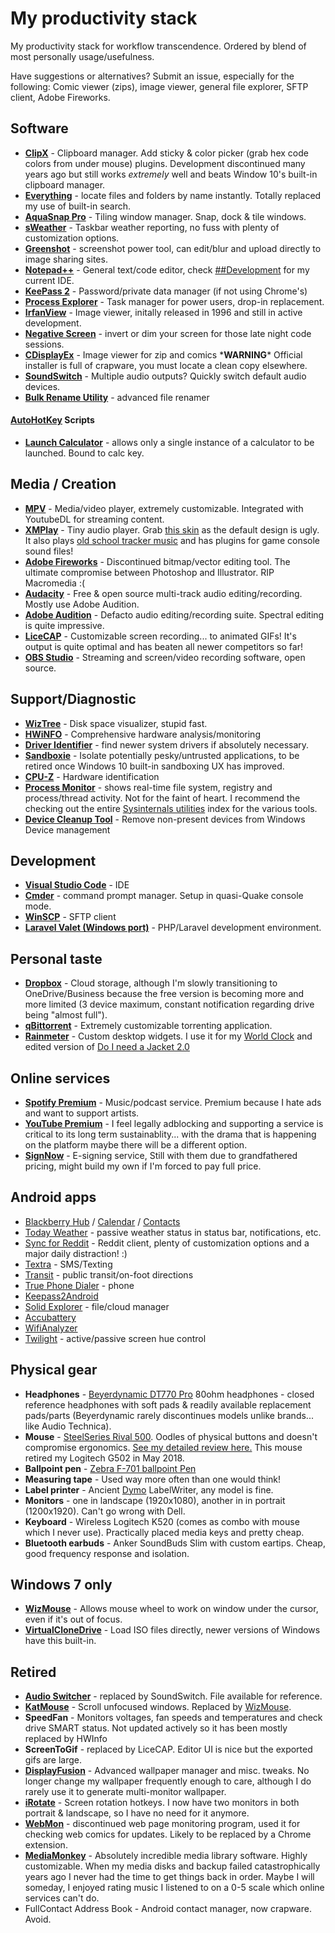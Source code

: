 # My productivity stack
My productivity stack for workflow transcendence. Ordered by blend of most personally usage/usefulness.

Have suggestions or alternatives? Submit an issue, especially for the following: Comic viewer (zips), image viewer, general file explorer, SFTP client, Adobe Fireworks.

## Software
- [**ClipX**](https://bluemars.org/clipx/) - Clipboard manager. Add sticky & color picker (grab hex code colors from under mouse) plugins. Development discontinued many years ago but still works *extremely* well and beats Window 10's built-in clipboard manager.
- [**Everything**](https://www.voidtools.com/) - locate files and folders by name instantly. Totally replaced my use of built-in search.
- [**AquaSnap Pro**](https://www.nurgo-software.com/products/aquasnap) - Tiling window manager. Snap, dock & tile windows. 
- [**sWeather**](http://www.dcmembers.com/skwire/download/sweather/) - Taskbar weather reporting, no fuss with plenty of customization options.
- [**Greenshot**](http://getgreenshot.org/) - screenshot power tool, can edit/blur and upload directly to image sharing sites.
- [**Notepad++**](https://notepad-plus-plus.org/) - General text/code editor, check [##Development](#development) for my current IDE.
- [**KeePass 2**](https://keepass.info/) - Password/private data manager (if not using Chrome's)
- [**Process Explorer**](https://docs.microsoft.com/en-us/sysinternals/downloads/process-explorer) - Task manager for power users, drop-in replacement.
- [**IrfanView**](https://www.irfanview.com/) - Image viewer, initally released in 1996 and still in active development.
- [**Negative Screen**](https://zerowidthjoiner.net/negativescreen) - invert or dim your screen for those late night code sessions.
- [**CDisplayEx**](http://www.cdisplayex.com/) - Image viewer for zip and comics \***WARNING**\* Official installer is full of crapware, you must locate a clean copy elsewhere.
- [**SoundSwitch**](https://github.com/Belphemur/SoundSwitch/) - Multiple audio outputs? Quickly switch default audio devices.
- [**Bulk Rename Utility**](http://www.bulkrenameutility.co.uk) - advanced file renamer

#### [AutoHotKey](https://autohotkey.com/) Scripts
- [**Launch Calculator**](Launch%20Calculator.ahk) - allows only a single instance of a calculator to be launched. Bound to calc key.

## Media / Creation
- [**MPV**](http://mpv.io) - Media/video player, extremely customizable. Integrated with YoutubeDL for streaming content.
- [**XMPlay**](http://support.xmplay.com/) - Tiny audio player. Grab [this skin](http://support.xmplay.com/files_view.php?file_id=557) as the default design is ugly. It also plays [old school tracker music](https://modarchive.org) and has plugins for game console sound files!
- [**Adobe Fireworks**](https://www.adobe.com/ca/products/fireworks.html) - Discontinued bitmap/vector editing tool. The ultimate compromise between Photoshop and Illustrator. RIP Macromedia :(
- [**Audacity**](https://www.audacityteam.org) - Free & open source multi-track audio editing/recording. Mostly use Adobe Audition.
- [**Adobe Audition**](https://www.audacityteam.org) - Defacto audio editing/recording suite. Spectral editing is quite impressive.
- [**LiceCAP**](https://www.cockos.com/licecap/) - Customizable screen recording... to animated GIFs! It's output is quite optimal and has beaten all newer competitors so far!
- [**OBS Studio**](https://obsproject.com/) - Streaming and screen/video recording software, open source.

## Support/Diagnostic
- [**WizTree**](http://antibody-software.com) - Disk space visualizer, stupid fast.
- [**HWiNFO**](https://hwinfo.com) - Comprehensive hardware analysis/monitoring
- [**Driver Identifier**](https://www.driveridentifier.com/) - find newer system drivers if absolutely necessary.
- [**Sandboxie**](https://www.sandboxie.com) - Isolate potentially pesky/untrusted applications, to be retired once Windows 10 built-in sandboxing UX has improved.
- [**CPU-Z**](https://www.cpuid.com/softwares/cpu-z.html) - Hardware identification
- [**Process Monitor**](https://docs.microsoft.com/en-us/sysinternals/downloads/procmon) - shows real-time file system, registry and process/thread activity. Not for the faint of heart. I recommend the checking out the entire [Sysinternals utilities](https://docs.microsoft.com/en-us/sysinternals/downloads/) index for the various tools.
- [**Device Cleanup Tool**](https://www.uwe-sieber.de/misc_tools_e.html) - Remove non-present devices from Windows Device management

## Development
- [**Visual Studio Code**](https://code.visualstudio.com/) - IDE
- [**Cmder**](http://cmder.net) - command prompt manager. Setup in quasi-Quake console mode.
- [**WinSCP**](https://winscp.net) - SFTP client
- [**Laravel Valet (Windows port)**](https://github.com/cretueusebiu/valet-windows) - PHP/Laravel development environment.

## Personal taste
- [**Dropbox**](https://www.dropbox.com) - Cloud storage, although I'm slowly transitioning to OneDrive/Business because the free version is becoming more and more limited (3 device maximum, constant notification regarding drive being "almost full").
- [**qBittorrent**](https://www.qbittorrent.org) - Extremely customizable torrenting application.
- [**Rainmeter**](https://www.rainmeter.net/) - Custom desktop widgets. I use it for my [World Clock](https://github.com/alystair/rainmeterWorldclock) and edited version of [Do I need a Jacket 2.0](https://flyinghyrax.deviantart.com/art/Do-I-Need-a-Jacket-2-0-beta-2016-04-10-494721790)

## Online services
- [**Spotify Premium**](http://spotify.com) - Music/podcast service. Premium because I hate ads and want to support artists.
- [**YouTube Premium**](https://www.youtube.com/premium) - I feel legally adblocking and supporting a service is critical to its long term sustainablity... with the drama that is happening on the platform maybe there will be a different option.
- [**SignNow**](https://www.signnow.com/) - E-signing service, Still with them due to grandfathered pricing, might build my own if I'm forced to pay full price.

## Android apps
- [Blackberry Hub](https://play.google.com/store/apps/details?id=com.blackberry.hub) / [Calendar](https://play.google.com/store/apps/details?id=com.blackberry.calendar) / [Contacts](https://play.google.com/store/apps/details?id=com.blackberry.contacts)
- [Today Weather](https://play.google.com/store/apps/details?id=mobi.lockdown.weather) - passive weather status in status bar, notifications, etc.
- [Sync for Reddit](https://play.google.com/store/apps/details?id=com.laurencedawson.reddit_sync) - Reddit client, plenty of customization options and a major daily distraction! :)
- [Textra](https://play.google.com/store/apps/details?id=com.textra) - SMS/Texting
- [Transit](https://play.google.com/store/apps/details?id=com.thetransitapp.droid) - public transit/on-foot directions
- [True Phone Dialer](https://play.google.com/store/apps/details?id=com.hb.dialer.free) - phone
- [Keepass2Android](https://play.google.com/store/apps/details?id=keepass2android.keepass2android)
- [Solid Explorer](https://play.google.com/store/apps/details?id=pl.solidexplorer2) - file/cloud manager
- [Accubattery](https://play.google.com/store/apps/details?id=com.digibites.accubattery)
- [WifiAnalyzer](https://play.google.com/store/apps/details?id=com.vrem.wifianalyzer)
- [Twilight](https://play.google.com/store/apps/details?id=com.urbandroid.lux) - active/passive screen hue control

## Physical gear
- **Headphones** - [Beyerdynamic DT770 Pro](https://www.beyerdynamic.com) 80ohm headphones - closed reference headphones with soft pads & readily available replacement pads/parts (Beyerdynamic rarely discontinues models unlike brands... like Audio Technica).
- **Mouse** - [SteelSeries Rival 500](https://steelseries.com/gaming-mice/rival-500). Oodles of physical buttons and doesn't compromise ergonomics. [See my detailed review here.](https://www.reddit.com/r/MouseReview/comments/8jddq0/steelseries_rival_500_review_compared_to_logitech/) This mouse retired my Logitech G502 in May 2018.
- **Ballpoint pen** - [Zebra F-701 ballpoint Pen](https://www.zebrapen.com/product/f-701-ball-point-retractable/)
- **Measuring tape** - Used way more often than one would think!
- **Label printer** - Ancient [Dymo](http://www.dymo.com) LabelWriter, any model is fine.
- **Monitors** - one in landscape (1920x1080), another in in portrait (1200x1920). Can't go wrong with Dell.
- **Keyboard** - Wireless Logitech K520 (comes as combo with mouse which I never use). Practically placed media keys and pretty cheap. 
- **Bluetooth earbuds** - Anker SoundBuds Slim with custom eartips. Cheap, good frequency response and isolation. 

## Windows 7 only
- [**WizMouse**](http://antibody-software.com/web/software/software/wizmouse-makes-your-mouse-wheel-work-on-the-window-under-the-mouse/) - Allows mouse wheel to work on window under the cursor, even if it's out of focus.
- [**VirtualCloneDrive**](https://www.elby.ch/en/products/vcd.html) - Load ISO files directly, newer versions of Windows have this built-in.

## Retired
- [**Audio Switcher**](Change%20Audio.ahk) - replaced by SoundSwitch. File available for reference.
- [**KatMouse**](http://ehiti.de/katmouse/) - Scroll unfocused windows. Replaced by [WizMouse](http://antibody-software.com/web/software/software/wizmouse-makes-your-mouse-wheel-work-on-the-window-under-the-mouse/).
- **SpeedFan** - Monitors voltages, fan speeds and temperatures and check drive SMART status. Not updated actively so it has been mostly replaced by HWInfo
- **ScreenToGif** - replaced by LiceCAP. Editor UI is nice but the exported gifs are large.
- [**DisplayFusion**](https://www.displayfusion.com/) - Advanced wallpaper manager and misc. tweaks. No longer change my wallpaper frequently enough to care, although I do rarely use it to generate multi-monitor wallpaper.
- [**iRotate**](https://www.entechtaiwan.com/util/irotate.shtm) - Screen rotation hotkeys. I now have two monitors in both portrait & landscape, so I have no need for it anymore.
- [**WebMon**](https://alternativeto.net/software/webmon/) - discontinued web page monitoring program, used it for checking web comics for updates. Likely to be replaced by a Chrome extension.
- [**MediaMonkey**](http://www.mediamonkey.com/) - Absolutely incredible media library software. Highly customizable. When my media disks and backup failed catastrophically years ago I never had the time to get things back in order. Maybe I will someday, I enjoyed rating music I listened to on a 0-5 scale which online services can't do.
- FullContact Address Book - Android contact manager, now crapware. Avoid.
